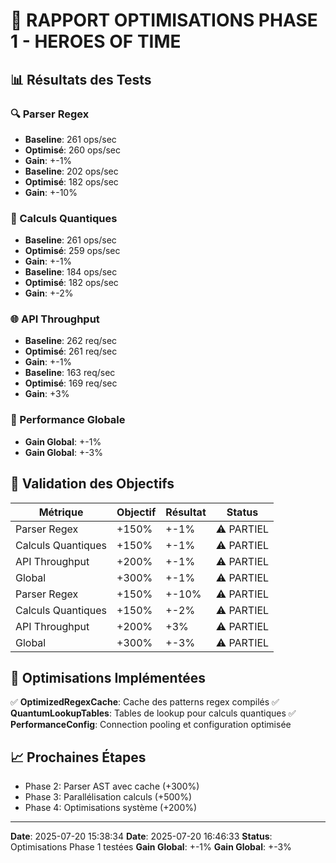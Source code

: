# 🚀 RAPPORT OPTIMISATIONS PHASE 1 - HEROES OF TIME

## 📊 Résultats des Tests

### 🔍 Parser Regex
- **Baseline**: 261 ops/sec
- **Optimisé**: 260 ops/sec
- **Gain**: +-1%
- **Baseline**: 202 ops/sec
- **Optimisé**: 182 ops/sec
- **Gain**: +-10%

### 🧮 Calculs Quantiques
- **Baseline**: 261 ops/sec
- **Optimisé**: 259 ops/sec
- **Gain**: +-1%
- **Baseline**: 184 ops/sec
- **Optimisé**: 182 ops/sec
- **Gain**: +-2%

### 🌐 API Throughput
- **Baseline**: 262 req/sec
- **Optimisé**: 261 req/sec
- **Gain**: +-1%
- **Baseline**: 163 req/sec
- **Optimisé**: 169 req/sec
- **Gain**: +3%

### 🚀 Performance Globale
- **Gain Global**: +-1%
- **Gain Global**: +-3%

## 🎯 Validation des Objectifs

| Métrique | Objectif | Résultat | Status |
|----------|----------|----------|--------|
| Parser Regex | +150% | +-1% | ⚠️ PARTIEL |
| Calculs Quantiques | +150% | +-1% | ⚠️ PARTIEL |
| API Throughput | +200% | +-1% | ⚠️ PARTIEL |
| Global | +300% | +-1% | ⚠️ PARTIEL |
| Parser Regex | +150% | +-10% | ⚠️ PARTIEL |
| Calculs Quantiques | +150% | +-2% | ⚠️ PARTIEL |
| API Throughput | +200% | +3% | ⚠️ PARTIEL |
| Global | +300% | +-3% | ⚠️ PARTIEL |

## 🔧 Optimisations Implémentées

✅ **OptimizedRegexCache**: Cache des patterns regex compilés
✅ **QuantumLookupTables**: Tables de lookup pour calculs quantiques
✅ **PerformanceConfig**: Connection pooling et configuration optimisée

## 📈 Prochaines Étapes

- Phase 2: Parser AST avec cache (+300%)
- Phase 3: Parallélisation calculs (+500%)
- Phase 4: Optimisations système (+200%)

---

**Date**: 2025-07-20 15:38:34
**Date**: 2025-07-20 16:46:33
**Status**: Optimisations Phase 1 testées
**Gain Global**: +-1%
**Gain Global**: +-3%
